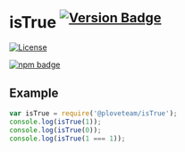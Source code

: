 # isTrue <sup>[![Version Badge][npm-version-svg]][package-url]</sup>

[![License][license-image]][license-url]
<!-- [![Downloads][downloads-image]][downloads-url] -->

[![npm badge][npm-badge-png]][package-url]



## Example

```js
var isTrue = require('@ploveteam/isTrue');
console.log(isTrue(1));
console.log(isTrue(0));
console.log(isTrue(1 === 1));
```

<!-- ## Tests
Simply clone the repo, `npm install`, and run `npm test` -->

[package-url]: https://npmjs.org/package/@ploveteam/istrue
[npm-version-svg]: https://versionbadg.es/ploveteam/istrue.svg
[npm-badge-png]: https://nodei.co/npm/@ploveteam/isTrue.svg?downloads=true&stars=true
[license-image]: https://img.shields.io/npm/l/@ploveteam/istrue?style=plastic
[license-url]: LICENSE
[downloads-image]: https://img.shields.io/npm/dm/@ploveteam/istrue.svg
[downloads-url]: https://npm-stat.com/charts.html?package=@ploveteam/istrue